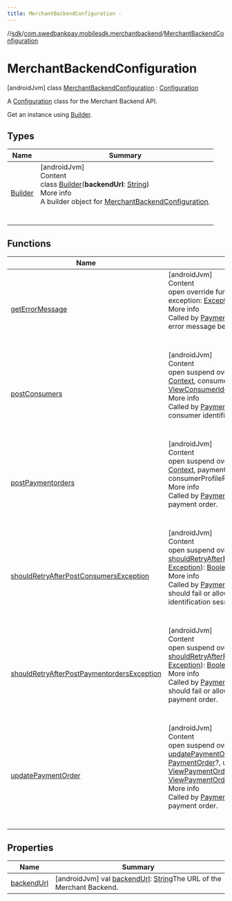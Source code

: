 ```yaml
---
title: MerchantBackendConfiguration -
---
```

//[sdk](../../../index)/[com.swedbankpay.mobilesdk.merchantbackend](../index)/[MerchantBackendConfiguration](index)



# MerchantBackendConfiguration  
 [androidJvm] class [MerchantBackendConfiguration](index) : [Configuration](../../com.swedbankpay.mobilesdk/-configuration/index)

A [Configuration](../../com.swedbankpay.mobilesdk/-configuration/index) class for the Merchant Backend API.



Get an instance using [Builder](-builder/index).

   


## Types  
  
|  Name |  Summary | 
|---|---|
| <a name="com.swedbankpay.mobilesdk.merchantbackend/MerchantBackendConfiguration.Builder///PointingToDeclaration/"></a>[Builder](-builder/index)| <a name="com.swedbankpay.mobilesdk.merchantbackend/MerchantBackendConfiguration.Builder///PointingToDeclaration/"></a>[androidJvm]  <br>Content  <br>class [Builder](-builder/index)(**backendUrl**: [String](https://kotlinlang.org/api/latest/jvm/stdlib/kotlin/-string/index.html))  <br>More info  <br>A builder object for [MerchantBackendConfiguration](index).  <br><br><br>|


## Functions  
  
|  Name |  Summary | 
|---|---|
| <a name="com.swedbankpay.mobilesdk.merchantbackend/MerchantBackendConfiguration/getErrorMessage/#android.content.Context#java.lang.Exception/PointingToDeclaration/"></a>[getErrorMessage](get-error-message)| <a name="com.swedbankpay.mobilesdk.merchantbackend/MerchantBackendConfiguration/getErrorMessage/#android.content.Context#java.lang.Exception/PointingToDeclaration/"></a>[androidJvm]  <br>Content  <br>open override fun [getErrorMessage](get-error-message)(context: [Context](https://developer.android.com/reference/kotlin/android/content/Context.html), exception: [Exception](https://kotlinlang.org/api/latest/jvm/stdlib/kotlin/-exception/index.html)): [String](https://kotlinlang.org/api/latest/jvm/stdlib/kotlin/-string/index.html)?  <br>More info  <br>Called by [PaymentFragment](../../com.swedbankpay.mobilesdk/-payment-fragment/index) when it needs to show an error message because an operation failed.  <br><br><br>|
| <a name="com.swedbankpay.mobilesdk.merchantbackend/MerchantBackendConfiguration/postConsumers/#android.content.Context#com.swedbankpay.mobilesdk.Consumer?#kotlin.Any?/PointingToDeclaration/"></a>[postConsumers](post-consumers)| <a name="com.swedbankpay.mobilesdk.merchantbackend/MerchantBackendConfiguration/postConsumers/#android.content.Context#com.swedbankpay.mobilesdk.Consumer?#kotlin.Any?/PointingToDeclaration/"></a>[androidJvm]  <br>Content  <br>open suspend override fun [postConsumers](post-consumers)(context: [Context](https://developer.android.com/reference/kotlin/android/content/Context.html), consumer: [Consumer](../../com.swedbankpay.mobilesdk/-consumer/index)?, userData: [Any](https://kotlinlang.org/api/latest/jvm/stdlib/kotlin/-any/index.html)?): [ViewConsumerIdentificationInfo](../../com.swedbankpay.mobilesdk/-view-consumer-identification-info/index)  <br>More info  <br>Called by [PaymentFragment](../../com.swedbankpay.mobilesdk/-payment-fragment/index) when it needs to start a consumer identification session.  <br><br><br>|
| <a name="com.swedbankpay.mobilesdk.merchantbackend/MerchantBackendConfiguration/postPaymentorders/#android.content.Context#com.swedbankpay.mobilesdk.PaymentOrder?#kotlin.Any?#kotlin.String?/PointingToDeclaration/"></a>[postPaymentorders](post-paymentorders)| <a name="com.swedbankpay.mobilesdk.merchantbackend/MerchantBackendConfiguration/postPaymentorders/#android.content.Context#com.swedbankpay.mobilesdk.PaymentOrder?#kotlin.Any?#kotlin.String?/PointingToDeclaration/"></a>[androidJvm]  <br>Content  <br>open suspend override fun [postPaymentorders](post-paymentorders)(context: [Context](https://developer.android.com/reference/kotlin/android/content/Context.html), paymentOrder: [PaymentOrder](../../com.swedbankpay.mobilesdk/-payment-order/index)?, userData: [Any](https://kotlinlang.org/api/latest/jvm/stdlib/kotlin/-any/index.html)?, consumerProfileRef: [String](https://kotlinlang.org/api/latest/jvm/stdlib/kotlin/-string/index.html)?): [ViewPaymentOrderInfo](../../com.swedbankpay.mobilesdk/-view-payment-order-info/index)  <br>More info  <br>Called by [PaymentFragment](../../com.swedbankpay.mobilesdk/-payment-fragment/index) when it needs to create a payment order.  <br><br><br>|
| <a name="com.swedbankpay.mobilesdk.merchantbackend/MerchantBackendConfiguration/shouldRetryAfterPostConsumersException/#java.lang.Exception/PointingToDeclaration/"></a>[shouldRetryAfterPostConsumersException](should-retry-after-post-consumers-exception)| <a name="com.swedbankpay.mobilesdk.merchantbackend/MerchantBackendConfiguration/shouldRetryAfterPostConsumersException/#java.lang.Exception/PointingToDeclaration/"></a>[androidJvm]  <br>Content  <br>open suspend override fun [shouldRetryAfterPostConsumersException](should-retry-after-post-consumers-exception)(exception: [Exception](https://kotlinlang.org/api/latest/jvm/stdlib/kotlin/-exception/index.html)): [Boolean](https://kotlinlang.org/api/latest/jvm/stdlib/kotlin/-boolean/index.html)  <br>More info  <br>Called by [PaymentFragment](../../com.swedbankpay.mobilesdk/-payment-fragment/index) to determine whether it should fail or allow retry after it failed to start a consumer identification session.  <br><br><br>|
| <a name="com.swedbankpay.mobilesdk.merchantbackend/MerchantBackendConfiguration/shouldRetryAfterPostPaymentordersException/#java.lang.Exception/PointingToDeclaration/"></a>[shouldRetryAfterPostPaymentordersException](should-retry-after-post-paymentorders-exception)| <a name="com.swedbankpay.mobilesdk.merchantbackend/MerchantBackendConfiguration/shouldRetryAfterPostPaymentordersException/#java.lang.Exception/PointingToDeclaration/"></a>[androidJvm]  <br>Content  <br>open suspend override fun [shouldRetryAfterPostPaymentordersException](should-retry-after-post-paymentorders-exception)(exception: [Exception](https://kotlinlang.org/api/latest/jvm/stdlib/kotlin/-exception/index.html)): [Boolean](https://kotlinlang.org/api/latest/jvm/stdlib/kotlin/-boolean/index.html)  <br>More info  <br>Called by [PaymentFragment](../../com.swedbankpay.mobilesdk/-payment-fragment/index) to determine whether it should fail or allow retry after it failed to create the payment order.  <br><br><br>|
| <a name="com.swedbankpay.mobilesdk.merchantbackend/MerchantBackendConfiguration/updatePaymentOrder/#android.content.Context#com.swedbankpay.mobilesdk.PaymentOrder?#kotlin.Any?#com.swedbankpay.mobilesdk.ViewPaymentOrderInfo#kotlin.Any?/PointingToDeclaration/"></a>[updatePaymentOrder](update-payment-order)| <a name="com.swedbankpay.mobilesdk.merchantbackend/MerchantBackendConfiguration/updatePaymentOrder/#android.content.Context#com.swedbankpay.mobilesdk.PaymentOrder?#kotlin.Any?#com.swedbankpay.mobilesdk.ViewPaymentOrderInfo#kotlin.Any?/PointingToDeclaration/"></a>[androidJvm]  <br>Content  <br>open suspend override fun [updatePaymentOrder](update-payment-order)(context: [Context](https://developer.android.com/reference/kotlin/android/content/Context.html), paymentOrder: [PaymentOrder](../../com.swedbankpay.mobilesdk/-payment-order/index)?, userData: [Any](https://kotlinlang.org/api/latest/jvm/stdlib/kotlin/-any/index.html)?, viewPaymentOrderInfo: [ViewPaymentOrderInfo](../../com.swedbankpay.mobilesdk/-view-payment-order-info/index), updateInfo: [Any](https://kotlinlang.org/api/latest/jvm/stdlib/kotlin/-any/index.html)?): [ViewPaymentOrderInfo](../../com.swedbankpay.mobilesdk/-view-payment-order-info/index)  <br>More info  <br>Called by [PaymentFragment](../../com.swedbankpay.mobilesdk/-payment-fragment/index) when it needs to update a payment order.  <br><br><br>|


## Properties  
  
|  Name |  Summary | 
|---|---|
| <a name="com.swedbankpay.mobilesdk.merchantbackend/MerchantBackendConfiguration/backendUrl/#/PointingToDeclaration/"></a>[backendUrl](backend-url)| <a name="com.swedbankpay.mobilesdk.merchantbackend/MerchantBackendConfiguration/backendUrl/#/PointingToDeclaration/"></a> [androidJvm] val [backendUrl](backend-url): [String](https://kotlinlang.org/api/latest/jvm/stdlib/kotlin/-string/index.html)The URL of the Merchant Backend.   <br>|

